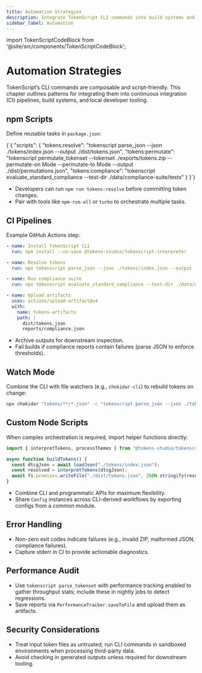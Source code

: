 ```yaml
---
title: Automation Strategies
description: Integrate TokenScript CLI commands into build systems and CI pipelines.
sidebar_label: Automation
---
```


import TokenScriptCodeBlock from '@site/src/components/TokenScriptCodeBlock';

# Automation Strategies

TokenScript’s CLI commands are composable and script-friendly. This chapter outlines patterns for integrating them into continuous integration (CI) pipelines, build systems, and local developer tooling.

## npm Scripts

Define reusable tasks in `package.json`:

<TokenScriptCodeBlock mode="json" showResult={false}>
{`{
  "scripts": {
    "tokens:resolve": "tokenscript parse_json --json ./tokens/index.json --output ./dist/tokens.json",
    "tokens:permutate": "tokenscript permutate_tokenset --tokenset ./exports/tokens.zip --permutate-on Mode --permutate-to Mode --output ./dist/permutations.json",
    "tokens:compliance": "tokenscript evaluate_standard_compliance --test-dir ./data/compliance-suite/tests"
  }
}`}
</TokenScriptCodeBlock>

- Developers can run `npm run tokens:resolve` before committing token changes.
- Pair with tools like `npm-run-all` or `turbo` to orchestrate multiple tasks.

## CI Pipelines

Example GitHub Actions step:

```yaml
- name: Install TokenScript CLI
  run: npm install --no-save @tokens-studio/tokenscript-interpreter

- name: Resolve tokens
  run: npx tokenscript parse_json --json ./tokens/index.json --output ./dist/tokens.json

- name: Run compliance suite
  run: npx tokenscript evaluate_standard_compliance --test-dir ./data/compliance-suite/tests --output ./reports/compliance.json

- name: Upload artifacts
  uses: actions/upload-artifact@v4
  with:
    name: tokens-artifacts
    path: |
      dist/tokens.json
      reports/compliance.json
```

- Archive outputs for downstream inspection.
- Fail builds if compliance reports contain failures (parse JSON to enforce thresholds).

## Watch Mode

Combine the CLI with file watchers (e.g., `chokidar-cli`) to rebuild tokens on change:

```bash
npx chokidar "tokens/**/*.json" -c "tokenscript parse_json --json ./tokens/index.json --output ./dist/tokens.json"
```

## Custom Node Scripts

When complex orchestration is required, import helper functions directly:

```ts
import { interpretTokens, processThemes } from "@tokens-studio/tokenscript-interpreter";

async function buildTokens() {
  const dtcgJson = await loadJson("./tokens/index.json");
  const resolved = interpretTokens(dtcgJson);
  await fs.promises.writeFile("./dist/tokens.json", JSON.stringify(resolved, null, 2));
}
```

- Combine CLI and programmatic APIs for maximum flexibility.
- Share `Config` instances across CLI-derived workflows by exporting configs from a common module.

## Error Handling

- Non-zero exit codes indicate failures (e.g., invalid ZIP, malformed JSON, compliance failures).
- Capture stderr in CI to provide actionable diagnostics.

## Performance Audit

- Use `tokenscript parse_tokenset` with performance tracking enabled to gather throughput stats; include these in nightly jobs to detect regressions.
- Save reports via `PerformanceTracker.saveToFile` and upload them as artifacts.

## Security Considerations

- Treat input token files as untrusted; run CLI commands in sandboxed environments when processing third-party data.
- Avoid checking in generated outputs unless required for downstream tooling.
